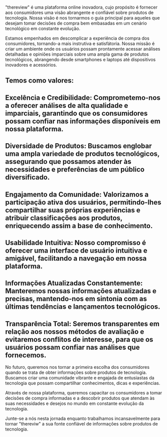 "thereview" é uma plataforma online inovadora, cujo propósito é fornecer aos consumidores uma visão abrangente e confiável sobre produtos de tecnologia. Nossa visão é nos tornarmos o guia principal para aqueles que desejam tomar decisões de compra bem embasadas em um cenário tecnológico em constante evolução.

Estamos empenhados em descomplicar a experiência de compra dos consumidores, tornando-a mais instrutiva e satisfátoria. Nossa missão é criar um ambiente onde os usuários possam prontamente acessar análises detalhadas e opiniões imparciais sobre uma ampla gama de produtos tecnológicos, abrangendo desde smartphones e laptops  até dispositivos inovadores e acessórios.

 ## **Temos como valores:**

 ##   **Excelência e Credibilidade:** Comprometemo-nos a oferecer análises de alta qualidade e imparciais, garantindo que os consumidores possam confiar nas informações disponíveis em nossa plataforma.

 ## **Diversidade de Produtos:** Buscamos englobar uma ampla variedade de produtos tecnológicos, assegurando que possamos atender às necessidades e preferências de um público diversificado.

 ## **Engajamento da Comunidade:** Valorizamos a participação ativa dos usuários, permitindo-lhes compartilhar suas próprias experiências e atribuir classificações aos produtos, enriquecendo assim a base de conhecimento.

 ##   **Usabilidade Intuitiva:** Nosso compromisso é oferecer uma interface de usuário intuitiva e amigável, facilitando a navegação em nossa plataforma.

 ##   **Informações Atualizadas Constantemente:** Manteremos nossas informações atualizadas e precisas, mantendo-nos em sintonia com as últimas tendências e lançamentos tecnológicos.

 ##   **Transparência Total:** Seremos transparentes em relação aos nossos métodos de avaliação e evitaremos conflitos de interesse, para que os usuários possam confiar nas análises que fornecemos.

No futuro, queremos nos tornar a primeira escolha dos consumidores quando se trata de obter informações sobre produtos de tecnologia. Buscamos criar uma comunidade vibrante e engajada de entusiastas da tecnologia que possam compartilhar conhecimentos, dicas e experiências.

Através de nossa plataforma, queremos capacitar os consumidores a tomar decisões de compra informadas e a descobrir produtos que atendam às suas necessidades e desejos no mundo em constante evolução da tecnologia.

Junte-se a nós nesta jornada enquanto trabalhamos incansavelmente para tornar "thereviw" a sua fonte confiável de informações sobre produtos de tecnologia.

